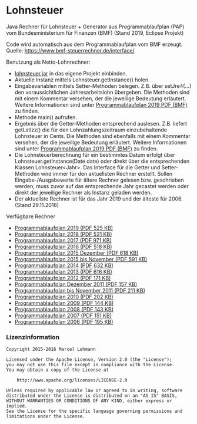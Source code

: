 Lohnsteuer
==========

Java Rechner für Lohnsteuer + Generator aus Programmablaufplan (PAP) vom Bundesministerium für Finanzen (BMF)
(Stand 2019, Eclipse Projekt)

Code wird automatisch aus dem Programmablaufplan vom BMF erzeugt.<br>
Quelle: <a target="_blank" href="https://www.bmf-steuerrechner.de/interface/programmablauf.xhtml">https:/&#47;www.bmf-steuerrechner.de/interface/</a>

Benutzung als Netto-Lohnrechner: 

  - <a href="https://github.com/MarcelLehmann/Lohnsteuer/raw/master/LohnPapGenerator/lohnsteuer.jar">lohnsteuer.jar</a> in das eigene Projekt einbinden.
  - Aktuelle Instanz mittels Lohnsteuer.getInstance() holen.
  - Eingabevariablen mittels Setter-Methoden belegen. Z.B. über setJre4(...) den voraussichtlichen Jahresarbeitslohn übergeben. Die Methoden sind mit einem Kommentar versehen, der die jeweilige Bedeutung erläutert. Weitere Informationen sind unter <a target="_blank"  href="https://www.bundesfinanzministerium.de/Content/DE/Downloads/Steuern/Steuerarten/Lohnsteuer/Programmablaufplan/2018-11-12-PAP-2019-anlage-1.pdf?__blob=publicationFile&v=1">Programmablaufplan 2019 PDF (BMF)</a> zu finden.
  - Methode main() aufrufen.
  - Ergebnis über die Getter-Methoden entsprechend auslesen. Z.B. liefert getLstlzz() die für den Lohnzahlungszeitraum einzubehaltende Lohnsteuer in Cents. Die Methoden sind ebenfalls mit einem Kommentar versehen, der die jeweilige Bedeutung erläutert. Weitere Informationen sind unter <a target="_blank"  href="https://www.bundesfinanzministerium.de/Content/DE/Downloads/Steuern/Steuerarten/Lohnsteuer/Programmablaufplan/2018-11-12-PAP-2019-anlage-1.pdf?__blob=publicationFile&v=1">Programmablaufplan 2019 PDF (BMF)</a> zu finden.
  - Die Lohnsteuerberechnung für ein bestimmtes Datum erfolgt über Lohnsteuer.getInstance(Date date) oder direkt über die entsprechenden Klassen Lohnsteuer&lt;Jahr&gt;. Das Interface für die Getter und Setter-Methoden wird immer für den aktuellsten Rechner erstellt. Sollen Eingabe-/Ausgabewerte für ältere Rechner gelesen bzw. geschrieben werden, muss zuvor auf das entsprechende Jahr gecastet werden oder direkt der jeweilige Rechner als Instanz geladen werden. 
  - Der aktuellste Rechner ist für das Jahr 2019 und der älteste für 2006. (Stand 29.11.2018)

Verfügbare Rechner

 - <a target="_blank" href="https://www.bundesfinanzministerium.de/Content/DE/Downloads/Steuern/Steuerarten/Lohnsteuer/Programmablaufplan/2018-11-12-PAP-2019-anlage-1.pdf?__blob=publicationFile&v=1">Programmablaufplan 2019 (PDF 525 KB)</a> 
 - <a target="_blank" href="https://www.bundesfinanzministerium.de/Content/DE/Downloads/Steuern/Steuerarten/Lohnsteuer/Programmablaufplan/2017-11-23-PAP-2018-anlage-1-geaendert.pdf?__blob=publicationFile&v=1">Programmablaufplan 2018 (PDF 521 KB)</a> 
 - <a target="_blank" href="http://www.bundesfinanzministerium.de/Content/DE/Downloads/Steuern/Steuerarten/Lohnsteuer/Programmablaufplan/2016-11-11-PAP-2017.pdf?__blob=publicationFile&v=3">Programmablaufplan 2017 (PDF 971 KB)</a> 
 - <a target="_blank" href="http://www.bundesfinanzministerium.de/Content/DE/Downloads/Steuern/Steuerarten/Lohnsteuer/Programmablaufplan/2015-11-16-PAP-2016-anlage-1.pdf?__blob=publicationFile&v=3">Programmablaufplan 2016 (PDF 518 KB)</a> 
 - <a target="_blank" href="http://www.bundesfinanzministerium.de/Content/DE/Downloads/Steuern/Steuerarten/Lohnsteuer/Programmablaufplan/2015-09-08-PAP-dezember-2015-anlage-1.pdf?__blob=publicationFile&v=3">Programmablaufplan 2015 Dezember (PDF 618 KB)</a> 
 - <a target="_blank" href="http://www.bundesfinanzministerium.de/Content/DE/Downloads/Steuern/Steuerarten/Lohnsteuer/Programmablaufplan/2014-11-26-PAP-2015-anlage-1.pdf?__blob=publicationFile&v=3">Programmablaufplan 2015 bis November (PDF 591 KB)</a> 
 - <a target="_blank" href="http://www.bundesfinanzministerium.de/Content/DE/Downloads/Steuern/Steuerarten/Lohnsteuer/Programmablaufplan/2013-12-03-entwuerfe-PAP-2014-anlage-1.pdf?__blob=publicationFile&v=3">Programmablaufplan 2014 (PDF 632 KB)</a> 
 - <a target="_blank" href="http://www.bundesfinanzministerium.de/Content/DE/Downloads/Steuern/Steuerarten/Lohnsteuer/Programmablaufplan/2013-02-20-PAP-2013_geaendert.pdf?__blob=publicationFile&v=5">Programmablaufplan 2013 (PDF 616 KB)</a> 
 - <a target="_blank" href="http://www.bundesfinanzministerium.de/Content/DE/Downloads/Steuern/Steuerarten/Lohnsteuer/Programmablaufplan/004_b_PAP_2012.pdf?__blob=publicationFile&v=3">Programmablaufplan 2012 (PDF 171 KB)</a> 
 - <a target="_blank" href="http://www.bundesfinanzministerium.de/Content/DE/Downloads/Steuern/Steuerarten/Lohnsteuer/Programmablaufplan/003_b_PAP_Dez_2011.pdf?__blob=publicationFile&v=3">Programmablaufplan Dezember 2011 (PDF 157 KB)</a> 
 - <a target="_blank" href="http://www.bundesfinanzministerium.de/Content/DE/Downloads/Steuern/Steuerarten/Lohnsteuer/Programmablaufplan/002_a_PAP_2011_maschinell.pdf?__blob=publicationFile&v=3">Programmablaufplan bis November 2011 (PDF 211 KB)</a> 
 - <a target="_blank" href="http://www.bundesfinanzministerium.de/Content/DE/Downloads/Steuern/Steuerarten/Lohnsteuer/Programmablaufplan/005_c_PAP_2010_Austausch.pdf?__blob=publicationFile&v=3">Programmablaufplan 2010 (PDF 202 KB)</a> 
 - <a target="_blank" href="http://www.bundesfinanzministerium.de/Content/DE/Downloads/Steuern/Steuerarten/Lohnsteuer/Programmablaufplan/012_PAP_2009_a.pdf?__blob=publicationFile&v=3">Programmablaufplan 2009 (PDF 144 KB)</a> 
 - <a target="_blank" href="http://www.bundesfinanzministerium.de/Content/DE/Downloads/Steuern/Steuerarten/Lohnsteuer/Programmablaufplan/011_PAP_2008_a.pdf?__blob=publicationFile&v=3">Programmablaufplan 2008 (PDF 143 KB)</a>
 - <a target="_blank" href="http://www.bundesfinanzministerium.de/Content/DE/Downloads/Steuern/Steuerarten/Lohnsteuer/Programmablaufplan/010_PAP_2007_a.pdf?__blob=publicationFile&v=3">Programmablaufplan 2007 (PDF 151 KB)</a>
 - <a target="_blank" href="http://www.bundesfinanzministerium.de/Content/DE/Downloads/Steuern/Steuerarten/Lohnsteuer/Programmablaufplan/006_PAP_2006_a.pdf?__blob=publicationFile&v=3">Programmablaufplan 2006 (PDF 195 KB)</a>

<h3>Lizenzinformation</h3>

    Copyright 2015-2016 Marcel Lehmann
    
    Licensed under the Apache License, Version 2.0 (the "License");
    you may not use this file except in compliance with the License.
    You may obtain a copy of the License at
    
        http://www.apache.org/licenses/LICENSE-2.0
    
    Unless required by applicable law or agreed to in writing, software
    distributed under the License is distributed on an "AS IS" BASIS,
    WITHOUT WARRANTIES OR CONDITIONS OF ANY KIND, either express or implied.
    See the License for the specific language governing permissions and
    limitations under the License.
